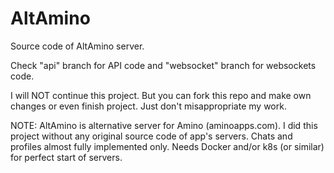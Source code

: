 # AltAmino
Source code of AltAmino server.

Check "api" branch for API code and "websocket" branch for websockets code.

I will NOT continue this project. But you can fork this repo and make own changes or even finish project. Just don't misappropriate my work.

NOTE: AltAmino is alternative server for Amino (aminoapps.com). I did this project without any original source code of app's servers. Chats and profiles almost fully implemented only. Needs Docker and/or k8s (or similar) for perfect start of servers.
